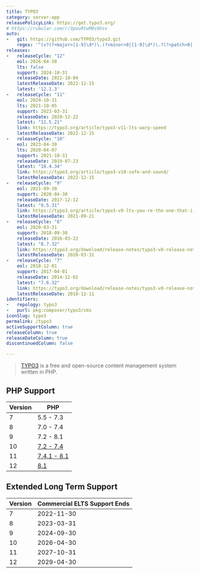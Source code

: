 ```yaml
---
title: TYPO3
category: server-app
releasePolicyLink: https://get.typo3.org/
# https://rubular.com/r/3pouRtwM0s9Usv
auto:
-   git: https://github.com/TYPO3/typo3.git
    regex: '^(v?(?<major>[1-9]\d*)\.(?<minor>0|[1-9]\d*)\.?(?<patch>0|[1-9]\d*)?)|(TYPO3_(?<major>\d)-(?<minor>\d)-((?<patch>\d+)(FINAL)?))$'
releases:
-   releaseCycle: "12"
    eol: 2026-04-30
    lts: false
    support: 2024-10-31
    releaseDate: 2022-10-04
    latestReleaseDate: 2022-12-15
    latest: '12.1.3'
-   releaseCycle: "11"
    eol: 2024-10-31
    lts: 2021-10-05
    support: 2023-03-31
    releaseDate: 2020-12-22
    latest: "11.5.21"
    link: https://typo3.org/article/typo3-v11-lts-warp-speed
    latestReleaseDate: 2022-12-15
-   releaseCycle: "10"
    eol: 2023-04-30
    lts: 2020-04-07
    support: 2021-10-31
    releaseDate: 2019-07-23
    latest: "10.4.34"
    link: https://typo3.org/article/typo3-v10-safe-and-sound/
    latestReleaseDate: 2022-12-15
-   releaseCycle: "9"
    eol: 2021-09-30
    support: 2020-04-30
    releaseDate: 2017-12-12
    latest: "9.5.31"
    link: https://typo3.org/article/typo3-v9-lts-you-re-the-one-that-i-want
    latestReleaseDate: 2021-09-21
-   releaseCycle: "8"
    eol: 2020-03-31
    support: 2018-09-30
    releaseDate: 2016-03-22
    latest: "8.7.32"
    link: https://typo3.org/download/release-notes/typo3-v8-release-notes/
    latestReleaseDate: 2020-03-31
-   releaseCycle: "7"
    eol: 2018-12-01
    support: 2017-04-01
    releaseDate: 2014-12-02
    latest: "7.6.32"
    link: https://typo3.org/download/release-notes/typo3-v8-release-notes/
    latestReleaseDate: 2018-12-11
identifiers:
-   repology: typo3
-   purl: pkg:composer/typo3/cms
iconSlug: typo3
permalink: /typo3
activeSupportColumn: true
releaseColumn: true
releaseDateColumn: true
discontinuedColumn: false

---
```


> [TYPO3](https://typo3.org/) is a free and open-source content management system written in PHP.


## PHP Support

Version | PHP
--------|-----------
7       | 5.5 - 7.3
8       | 7.0 - 7.4
9       | 7.2 - 8.1
10      | [7.2 - 7.4](https://get.typo3.org/version/10#system-requirements)
11      | [7.4.1 - 8.1](https://get.typo3.org/version/11#system-requirements)
12      | [8.1](https://get.typo3.org/version/12#system-requirements)

## Extended Long Term Support

Version | Commercial ELTS Support Ends
--------|---------
7       | 2022-11-30
8       | 2023-03-31
9       | 2024-09-30
10      | 2026-04-30
11      | 2027-10-31
12      | 2029-04-30
